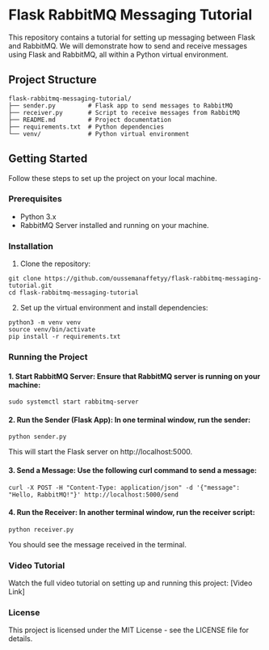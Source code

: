 
# Flask RabbitMQ Messaging Tutorial

This repository contains a tutorial for setting up messaging between Flask and RabbitMQ. We will demonstrate how to send and receive messages using Flask and RabbitMQ, all within a Python virtual environment.

## Project Structure
```
flask-rabbitmq-messaging-tutorial/
├── sender.py         # Flask app to send messages to RabbitMQ
├── receiver.py       # Script to receive messages from RabbitMQ
├── README.md         # Project documentation
├── requirements.txt  # Python dependencies
└── venv/             # Python virtual environment
```
## Getting Started

Follow these steps to set up the project on your local machine.

### Prerequisites

- Python 3.x
- RabbitMQ Server installed and running on your machine.

### Installation

1. Clone the repository:
```
git clone https://github.com/oussemanaffetyy/flask-rabbitmq-messaging-tutorial.git
cd flask-rabbitmq-messaging-tutorial
```
2. Set up the virtual environment and install dependencies:
```
python3 -m venv venv
source venv/bin/activate
pip install -r requirements.txt
```
### Running the Project
   #### 1. Start RabbitMQ Server: Ensure that RabbitMQ server is running on your machine:
   ``` 
   sudo systemctl start rabbitmq-server
   ```
  ####  2. Run the Sender (Flask App): In one terminal window, run the sender:
   ``` 
   python sender.py 
   ```
This will start the Flask server on http://localhost:5000.
  ####  3. Send a Message: Use the following curl command to send a message:
       
   ```
   curl -X POST -H "Content-Type: application/json" -d '{"message": "Hello, RabbitMQ!"}' http://localhost:5000/send 

   ```
   #### 4. Run the Receiver: In another terminal window, run the receiver script:
   ``` 
   python receiver.py 
   ```
You should see the message received in the terminal.
### Video Tutorial
Watch the full video tutorial on setting up and running this project: [Video Link]
### License
This project is licensed under the MIT License - see the LICENSE file for details.